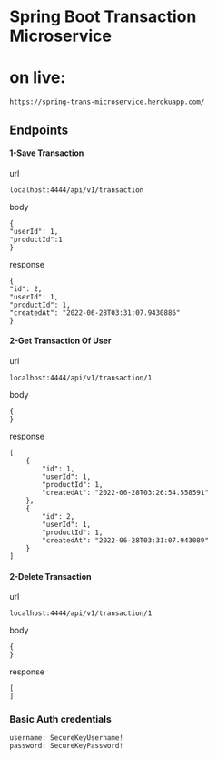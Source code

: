 # Spring Boot Transaction Microservice
# on live:
```
https://spring-trans-microservice.herokuapp.com/
```

## Endpoints

#### 1-Save Transaction
url
```aidl
localhost:4444/api/v1/transaction
```
body 
```aidl
{
"userId": 1,
"productId":1
}
```
response
```aidl
{
"id": 2,
"userId": 1,
"productId": 1,
"createdAt": "2022-06-28T03:31:07.9430886"
}
```
 
#### 2-Get Transaction Of User
url
```aidl
localhost:4444/api/v1/transaction/1
```
body
```aidl
{
}
```
response
```aidl
[
	{
		"id": 1,
		"userId": 1,
		"productId": 1,
		"createdAt": "2022-06-28T03:26:54.558591"
	},
	{
		"id": 2,
		"userId": 1,
		"productId": 1,
		"createdAt": "2022-06-28T03:31:07.943089"
	}
]
```

#### 2-Delete Transaction
url
```aidl
localhost:4444/api/v1/transaction/1
```
body
```aidl
{
}
```
response
```aidl
[
]
```

### Basic Auth credentials
``` 
username: SecureKeyUsername!
password: SecureKeyPassword! 
 ```
